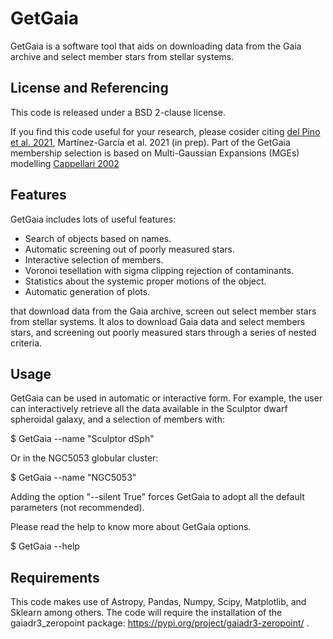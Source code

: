 # GetGaia
GetGaia is a software tool that aids on downloading data from the Gaia archive and select member stars from stellar systems.

## License and Referencing
This code is released under a BSD 2-clause license.

If you find this code useful for your research, please cosider citing [del Pino et al. 2021](https://ui.adsabs.harvard.edu/abs/2021ApJ...908..244D/abstract), Martínez-García et al. 2021 (in prep). Part of the GetGaia membership selection is based on Multi-Gaussian Expansions (MGEs) modelling [Cappellari 2002](https://ui.adsabs.harvard.edu/abs/2002MNRAS.333..400C/abstract)

## Features

GetGaia includes lots of useful features:

* Search of objects based on names.
* Automatic screening out of poorly measured stars.
* Interactive selection of members.
* Voronoi tesellation with sigma clipping rejection of contaminants.
* Statistics about the systemic proper motions of the object.
* Automatic generation of plots.

that download data from the Gaia archive, screen out select member stars from stellar systems. It alos  to download Gaia data and select members stars, and screening out poorly measured stars through a series of nested criteria.

## Usage

GetGaia can be used in automatic or interactive form. For example, the user can interactively retrieve all the data available in the Sculptor dwarf spheroidal galaxy, and a selection of members with:

$ GetGaia --name "Sculptor dSph"

Or in the NGC5053 globular cluster:

$ GetGaia --name "NGC5053"

Adding the option "--silent True" forces GetGaia to adopt all the default parameters (not recommended).

Please read the help to know more about GetGaia options.

$ GetGaia --help

## Requirements

This code makes use of Astropy, Pandas, Numpy, Scipy, Matplotlib, and Sklearn among others. The code will require the installation of the gaiadr3_zeropoint package: https://pypi.org/project/gaiadr3-zeropoint/
.
